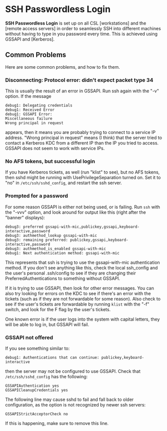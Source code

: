 # SSH Passwordless Login

**SSH Passwordless Login** is set up on all CSL [workstations] and the [remote access servers] in order to seamlessly SSH into different machines without having to type in you password every time. This is achieved using GSSAPI and [Kerberos].

## Common Problems

Here are some common problems, and how to fix them.

### Disconnecting: Protocol error: didn't expect packet type 34

This is usually the result of an error in GSSAPI. Run ssh again with the "-v" option. If the message

```
debug1: Delegating credentials
debug1: Received Error
debug1: GSSAPI Error:
Miscellaneous failure
Wrong principal in request
```

appears, then it means you are probably trying to connect to a service IP address. "Wrong principal in request" means (I think) that the server tried to contact a Kerberos KDC from a different IP than the IP you tried to access. GSSAPI does not seem to work with service IPs.

### No AFS tokens, but successful login

If you have Kerberos tickets, as well (run "klist" to see), but no AFS tokens, then sshd might be running with UsePrivilegeSeparation turned on. Set it to "no" in `/etc/ssh/sshd_config`, and restart the ssh server.

### Prompted for a password

For some reason GSSAPI is either not being used, or is failing. Run `ssh` with the "-vvv" option, and look around for output like this (right after the "banner" displays):

```
debug3: preferred gssapi-with-mic,publickey,gssapi,keyboard-interactive,password
debug3: authmethod_lookup gssapi-with-mic
debug3: remaining preferred: publickey,gssapi,keyboard-interactive,password
debug3: authmethod_is_enabled gssapi-with-mic
debug1: Next authentication method: gssapi-with-mic
```

This represents that ssh is trying to use the gssapi-with-mic authentication method. If you don't see anything like this, check the local ssh_config and the user's personal .ssh/config to see if they are changing their PreferredAuthentications to something without GSSAPI.

If it is trying to use GSSAPI, then look for other error messages. You can also try looking for errors on the KDC to see if there's an error with the tickets (such as if they are not forwardable for some reason). Also check to see if the user's tickets are forwardable by running `klist` with the "-f" switch, and look for the F flag by the user's tickets.

One known error is if the user logs into the system with capital letters, they will be able to log in, but GSSAPI will fail.

### GSSAPI not offered

If you see something similar to:

```
debug1: Authentications that can continue: publickey,keyboard-interactive
```

then the server may not be configured to use GSSAPI. Check that `/etc/ssh/sshd_config` has the following:

```
GSSAPIAuthentication yes
GSSAPICleanupCredentials yes
```

The following line may cause sshd to fail and fall back to older configuration, as the option is not recognized by newer ssh servers:

```
GSSAPIStrictAcceptorCheck no
```

If this is happening, make sure to remove this line.
